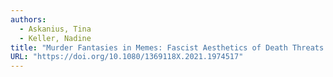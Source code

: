 ```yaml
---
authors:
  - Askanius, Tina
  - Keller, Nadine
title: "Murder Fantasies in Memes: Fascist Aesthetics of Death Threats and the Banalization of White Supremacist Violence"
URL: "https://doi.org/10.1080/1369118X.2021.1974517"
---
```

